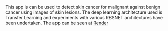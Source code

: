 This app is can be used to detect skin cancer for malignant against benign cancer using images of skin lesions. The deep learning architecture used is Transfer Learning and experiments with various RESNET architectures have been undertaken. The app can be seen at [Render](https://skin-cancer-detection.onrender.com/) 
